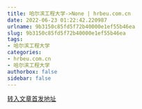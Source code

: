 ```yaml
---
title: 哈尔滨工程大学->None | hrbeu.com.cn
date: 2022-06-23 01:22:42.220987
urlname: 9b3150c85fd5f72b40000e1ef55b46ea
slug: 9b3150c85fd5f72b40000e1ef55b46ea
tags: 
- 哈尔滨工程大学
categories:
- hrbeu.com.cn
- 哈尔滨工程大学
authorbox: false
sidebar: false
---
```





[转入文章首发地址](http://hlj.cnr.cn/jykj/20220620/t20220620_525873896.shtml)